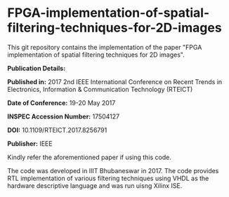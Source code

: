 # FPGA-implementation-of-spatial-filtering-techniques-for-2D-images

This git repository contains the implementation of the paper "FPGA implementation of spatial filtering techniques for 2D images". 

**Publication Details:**

  **Published in:** 2017 2nd IEEE International Conference on Recent Trends in Electronics, Information & Communication Technology (RTEICT)
  
  **Date of Conference:** 19-20 May 2017
  
  **INSPEC Accession Number:** 17504127
  
  **DOI:** 10.1109/RTEICT.2017.8256791
  
  **Publisher:** IEEE
  
Kindly refer the aforementioned paper if using this code.

The code was developed in IIIT Bhubaneswar in 2017. The code provides RTL implementation of various filtering techniques using VHDL as the hardware descriptive language and was run uisng Xilinx ISE.
